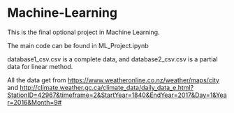 # Machine-Learning

This is the final optional project in Machine Learning.

The main code can be found in ML_Project.ipynb

database1_csv.csv is a complete data, and database2_csv.csv is a partial data for linear method. 

All the data get from https://www.weatheronline.co.nz/weather/maps/city and http://climate.weather.gc.ca/climate_data/daily_data_e.html?StationID=42967&timeframe=2&StartYear=1840&EndYear=2017&Day=1&Year=2016&Month=9#

